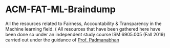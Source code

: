 # ACM-FAT-ML-Braindump

All the resources related to Fairness, Accountability &amp; Transparency in the Machine learning field. ( All resources that have been gathered here have been done so under an independent study course ISM 6905.005 (Fall 2019) carried out under the guidance of [Prof. Padmanabhan](https://www.usf.edu/business/contacts/padmanabhan-balaji.aspx)
